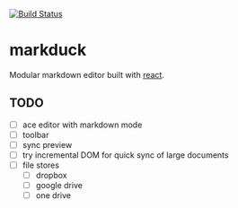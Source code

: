 [![Build Status](https://travis-ci.org/markduck/markduck.svg?branch=master)](https://travis-ci.org/markduck/markduck)

# markduck
Modular markdown editor built with [react](https://github.com/facebook/react).

## TODO
* [ ] ace editor with markdown mode
* [ ] toolbar
* [ ] sync preview
* [ ] try incremental DOM for quick sync of large documents
* [ ] file stores
	* [ ] dropbox
	* [ ] google drive
	* [ ] one drive
